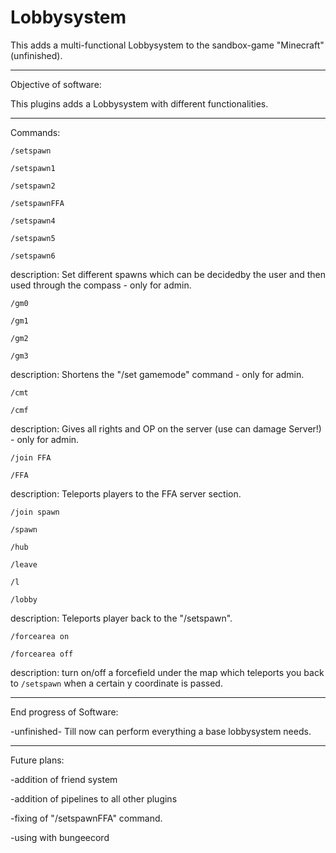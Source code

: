 # Lobbysystem
This adds a multi-functional Lobbysystem to the sandbox-game "Minecraft" (unfinished).

------------------------------------------------------------------------

Objective of software:

This plugins adds a Lobbysystem with different functionalities.

------------------------------------------------------------------------

Commands:
  
  ```/setspawn```
  
  ```/setspawn1```
  
  ```/setspawn2```
  
  ```/setspawnFFA```
  
  ```/setspawn4```
  
  ```/setspawn5```
  
  ```/setspawn6```
  
description: Set different spawns which can be decidedby the user and then used through the compass - only for admin.


  ```/gm0```
  
  ```/gm1```
  
  ```/gm2```
  
  ```/gm3```
  
description: Shortens the "/set gamemode" command - only for admin.


  ```/cmt```
  
  ```/cmf```

description: Gives all rights and OP on the server (use can damage Server!) - only for admin. 


  ```/join FFA```
  
  ```/FFA```
  
description: Teleports players to the FFA server section.


  ```/join spawn```
  
  ```/spawn```
  
  ```/hub```
  
  ```/leave```
  
  ```/l```
  
  ```/lobby```
  
description: Teleports  player back to the "/setspawn".


  ```/forcearea on```
  
  ```/forcearea off```
  
description: turn on/off a forcefield under the map which teleports you back to ```/setspawn``` when a certain y coordinate is passed.

------------------------------------------------------------------------


End progress of Software:

-unfinished- Till now can perform everything a base lobbysystem needs. 

------------------------------------------------------------------------

Future plans:

-addition of friend system

-addition of pipelines to all other plugins

-fixing of "/setspawnFFA" command.

-using with bungeecord
